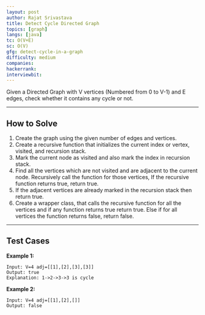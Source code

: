 ```yaml
---
layout: post
author: Rajat Srivastava
title: Detect Cycle Directed Graph
topics: [graph]
langs: [java]
tc: O(V+E)
sc: O(V)
gfg: detect-cycle-in-a-graph
difficulty: medium
companies: 
hackerrank: 
interviewbit: 
---
```


Given a Directed Graph with V vertices (Numbered from 0 to V-1) and E edges, check whether it contains any cycle or not.

---

## How to Solve

1. Create the graph using the given number of edges and vertices. 
2. Create a recursive function that initializes the current index or vertex, visited, and recursion stack. 
3. Mark the current node as visited and also mark the index in recursion stack. 
4. Find all the vertices which are not visited and are adjacent to the current node. Recursively call the function for those vertices, If the recursive function returns true, return true. 
5. If the adjacent vertices are already marked in the recursion stack then return true. 
6. Create a wrapper class, that calls the recursive function for all the vertices and if any function returns true return true. Else if for all vertices the function returns false, return false.

---

## Test Cases

**Example 1:** 
```
Input: V=4 adj=[[1],[2],[3],[3]]
Output: true
Explanation: 1->2->3->3 is cycle
```

**Example 2:** 
```
Input: V=4 adj=[[1],[2],[]]
Output: false
```